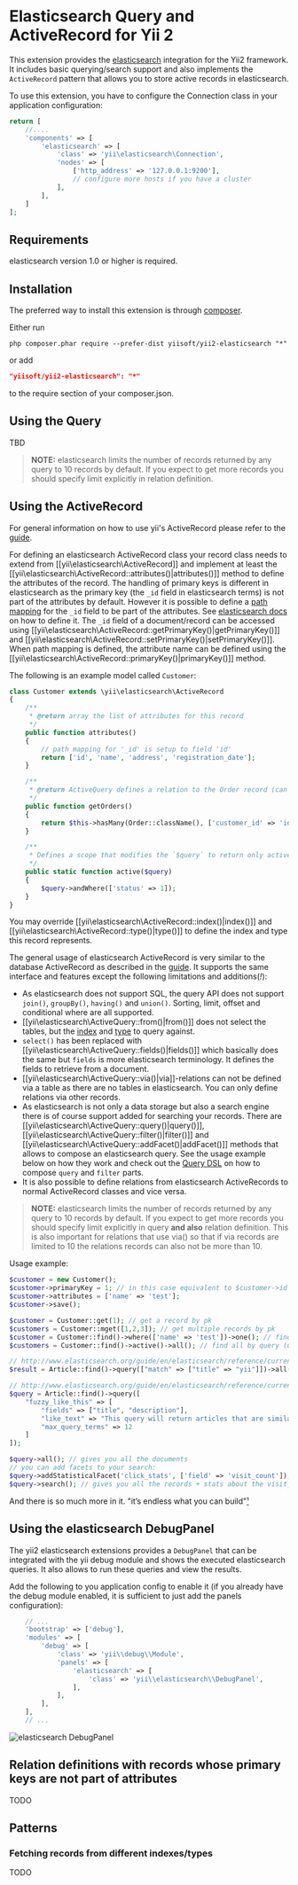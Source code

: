 Elasticsearch Query and ActiveRecord for Yii 2
==============================================

This extension provides the [elasticsearch](http://www.elasticsearch.org/) integration for the Yii2 framework.
It includes basic querying/search support and also implements the `ActiveRecord` pattern that allows you to store active
records in elasticsearch.

To use this extension, you have to configure the Connection class in your application configuration:

```php
return [
    //....
    'components' => [
        'elasticsearch' => [
            'class' => 'yii\elasticsearch\Connection',
            'nodes' => [
                ['http_address' => '127.0.0.1:9200'],
                // configure more hosts if you have a cluster
            ],
        ],
    ]
];
```

Requirements
------------

elasticsearch version 1.0 or higher is required.

Installation
------------

The preferred way to install this extension is through [composer](http://getcomposer.org/download/).

Either run

```
php composer.phar require --prefer-dist yiisoft/yii2-elasticsearch "*"
```

or add

```json
"yiisoft/yii2-elasticsearch": "*"
```

to the require section of your composer.json.


Using the Query
---------------

TBD

> **NOTE:** elasticsearch limits the number of records returned by any query to 10 records by default.
> If you expect to get more records you should specify limit explicitly in relation definition.


Using the ActiveRecord
----------------------

For general information on how to use yii's ActiveRecord please refer to the [guide](https://github.com/yiisoft/yii2/blob/master/docs/guide/active-record.md).

For defining an elasticsearch ActiveRecord class your record class needs to extend from [[yii\elasticsearch\ActiveRecord]] and
implement at least the [[yii\elasticsearch\ActiveRecord::attributes()|attributes()]] method to define the attributes of the record.
The handling of primary keys is different in elasticsearch as the primary key (the `_id` field in elasticsearch terms)
is not part of the attributes by default. However it is possible to define a [path mapping](http://www.elasticsearch.org/guide/en/elasticsearch/reference/current/mapping-id-field.html)
for the `_id` field to be part of the attributes.
See [elasticsearch docs](http://www.elasticsearch.org/guide/en/elasticsearch/reference/current/mapping-id-field.html) on how to define it.
The `_id` field of a document/record can be accessed using [[yii\elasticsearch\ActiveRecord::getPrimaryKey()|getPrimaryKey()]] and
[[yii\elasticsearch\ActiveRecord::setPrimaryKey()|setPrimaryKey()]].
When path mapping is defined, the attribute name can be defined using the [[yii\elasticsearch\ActiveRecord::primaryKey()|primaryKey()]] method.

The following is an example model called `Customer`:

```php
class Customer extends \yii\elasticsearch\ActiveRecord
{
    /**
     * @return array the list of attributes for this record
     */
    public function attributes()
    {
        // path mapping for '_id' is setup to field 'id'
        return ['id', 'name', 'address', 'registration_date'];
    }

    /**
     * @return ActiveQuery defines a relation to the Order record (can be in other database, e.g. redis or sql)
     */
    public function getOrders()
    {
        return $this->hasMany(Order::className(), ['customer_id' => 'id'])->orderBy('id');
    }

    /**
     * Defines a scope that modifies the `$query` to return only active(status = 1) customers
     */
    public static function active($query)
    {
        $query->andWhere(['status' => 1]);
    }
}
```

You may override [[yii\elasticsearch\ActiveRecord::index()|index()]] and [[yii\elasticsearch\ActiveRecord::type()|type()]]
to define the index and type this record represents.

The general usage of elasticsearch ActiveRecord is very similar to the database ActiveRecord as described in the
[guide](https://github.com/yiisoft/yii2/blob/master/docs/guide/active-record.md).
It supports the same interface and features except the following limitations and additions(*!*):

- As elasticsearch does not support SQL, the query API does not support `join()`, `groupBy()`, `having()` and `union()`.
  Sorting, limit, offset and conditional where are all supported.
- [[yii\elasticsearch\ActiveQuery::from()|from()]] does not select the tables, but the
  [index](http://www.elasticsearch.org/guide/en/elasticsearch/reference/current/glossary.html#glossary-index)
  and [type](http://www.elasticsearch.org/guide/en/elasticsearch/reference/current/glossary.html#glossary-type) to query against.
- `select()` has been replaced with [[yii\elasticsearch\ActiveQuery::fields()|fields()]] which basically does the same but
  `fields` is more elasticsearch terminology.
  It defines the fields to retrieve from a document.
- [[yii\elasticsearch\ActiveQuery::via()|via]]-relations can not be defined via a table as there are no tables in elasticsearch. You can only define relations via other records.
- As elasticsearch is not only a data storage but also a search engine there is of course support added for searching your records.
  There are
  [[yii\elasticsearch\ActiveQuery::query()|query()]],
  [[yii\elasticsearch\ActiveQuery::filter()|filter()]] and
  [[yii\elasticsearch\ActiveQuery::addFacet()|addFacet()]] methods that allows to compose an elasticsearch query.
  See the usage example below on how they work and check out the [Query DSL](http://www.elasticsearch.org/guide/en/elasticsearch/reference/current/query-dsl.html)
  on how to compose `query` and `filter` parts.
- It is also possible to define relations from elasticsearch ActiveRecords to normal ActiveRecord classes and vice versa.

> **NOTE:** elasticsearch limits the number of records returned by any query to 10 records by default.
> If you expect to get more records you should specify limit explicitly in query **and also** relation definition.
> This is also important for relations that use via() so that if via records are limited to 10
> the relations records can also not be more than 10.


Usage example:

```php
$customer = new Customer();
$customer->primaryKey = 1; // in this case equivalent to $customer->id = 1;
$customer->attributes = ['name' => 'test'];
$customer->save();

$customer = Customer::get(1); // get a record by pk
$customers = Customer::mget([1,2,3]); // get multiple records by pk
$customer = Customer::find()->where(['name' => 'test'])->one(); // find by query, note that you need to configure mapping for this field in order to find records properly
$customers = Customer::find()->active()->all(); // find all by query (using the `active` scope)

// http://www.elasticsearch.org/guide/en/elasticsearch/reference/current/query-dsl-match-query.html
$result = Article::find()->query(["match" => ["title" => "yii"]])->all(); // articles whose title contains "yii"

// http://www.elasticsearch.org/guide/en/elasticsearch/reference/current/query-dsl-flt-query.html
$query = Article::find()->query([
    "fuzzy_like_this" => [
        "fields" => ["title", "description"],
        "like_text" => "This query will return articles that are similar to this text :-)",
        "max_query_terms" => 12
    ]
]);

$query->all(); // gives you all the documents
// you can add facets to your search:
$query->addStatisticalFacet('click_stats', ['field' => 'visit_count']);
$query->search(); // gives you all the records + stats about the visit_count field. e.g. mean, sum, min, max etc...
```

And there is so much more in it. "it’s endless what you can build"[¹](http://www.elasticsearch.org/)


Using the elasticsearch DebugPanel
----------------------------------

The yii2 elasticsearch extensions provides a `DebugPanel` that can be integrated with the yii debug module
and shows the executed elasticsearch queries. It also allows to run these queries
and view the results.

Add the following to you application config to enable it (if you already have the debug module
enabled, it is sufficient to just add the panels configuration):

```php
    // ...
    'bootstrap' => ['debug'],
    'modules' => [
        'debug' => [
            'class' => 'yii\\debug\\Module',
            'panels' => [
                'elasticsearch' => [
                    'class' => 'yii\\elasticsearch\\DebugPanel',
                ],
            ],
        ],
    ],
    // ...
```

![elasticsearch DebugPanel](images/README-debug.png)


Relation definitions with records whose primary keys are not part of attributes
-------------------------------------------------------------------------------

TODO


Patterns
--------

### Fetching records from different indexes/types

TODO
